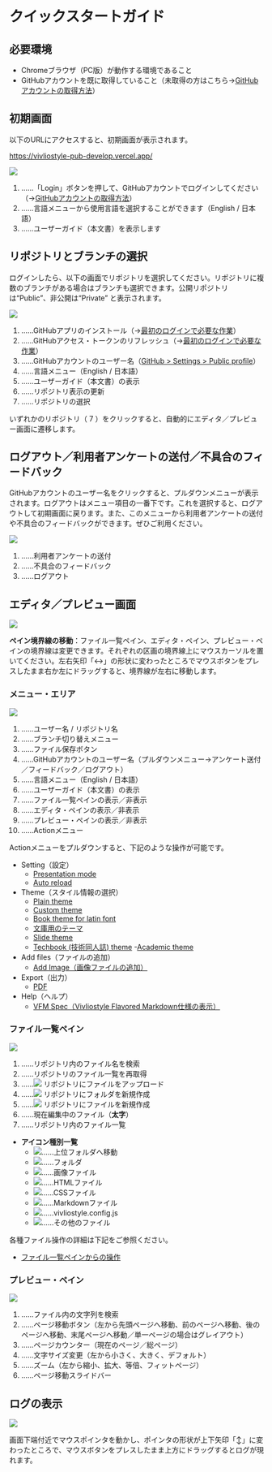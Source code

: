 #  クイックスタートガイド 

## 必要環境 

- Chromeブラウザ（PC版）が動作する環境であること
- GitHubアカウントを既に取得していること（未取得の方はこちら→[GitHubアカウントの取得方法](/ja/advance-preparation/get-an-account#github%E3%82%A2%E3%82%AB%E3%82%A6%E3%83%B3%E3%83%88%E3%81%AE%E5%8F%96%E5%BE%97%E6%96%B9%E6%B3%95)）

## 初期画面

以下のURLにアクセスすると、初期画面が表示されます。

https://vivliostyle-pub-develop.vercel.app/

![](images/readme-first/fig-1.png)

1. ……「Login」ボタンを押して、GitHubアカウントでログインしてください（→[GitHubアカウントの取得方法](/ja/advance-preparation/get-an-account#github%E3%82%A2%E3%82%AB%E3%82%A6%E3%83%B3%E3%83%88%E3%81%AE%E5%8F%96%E5%BE%97%E6%96%B9%E6%B3%95)）
2. ……言語メニューから使用言語を選択することができます（English / 日本語）
3. ……ユーザーガイド（本文書）を表示します



## リポジトリとブランチの選択

ログインしたら、以下の画面でリポジトリを選択してください。リポジトリに複数のブランチがある場合はブランチも選択できます。公開リポジトリは“Public”、非公開は“Private” と表示されます。

![](images/readme-first/fig-2.png)

1. ……GitHubアプリのインストール（→[最初のログインで必要な作業](/ja/advance-preparation/login.md)）
2. ……GitHubアクセス・トークンのリフレッシュ（→[最初のログインで必要な作業](/ja/advance-preparation/login.md)）
3. ……GitHubアカウントのユーザー名（[GitHub > Settings > Public profile](https://github.com/settings/profile)）
4. ……言語メニュー（English / 日本語）
5. ……ユーザーガイド（本文書）の表示
6. ……リポジトリ表示の更新
7. ……リポジトリの選択

いずれかのリポジトリ（ 7 ）をクリックすると、自動的にエディタ／プレビュー画面に遷移します。

## ログアウト／利用者アンケートの送付／不具合のフィードバック

GitHubアカウントのユーザー名をクリックすると、プルダウンメニューが表示されます。ログアウトはメニュー項目の一番下です。これを選択すると、ログアウトして初期画面に戻ります。また、このメニューから利用者アンケートの送付や不具合のフィードバックができます。ぜひご利用ください。

![](images/readme-first/fig-3.png)

1. ……利用者アンケートの送付
2. ……不具合のフィードバック
3. ……ログアウト

## エディタ／プレビュー画面

![](images/readme-first/fig-4.png)

**ペイン境界線の移動**：ファイル一覧ペイン、エディタ・ペイン、プレビュー・ペインの境界線は変更できます。それぞれの区画の境界線上にマウスカーソルを置いてください。左右矢印「↔」の形状に変わったところでマウスボタンをプレスしたまま右か左にドラッグすると、境界線が左右に移動します。

### メニュー・エリア

![](images/readme-first/fig-5.png)

1. ……ユーザー名 / リポジトリ名
2. ……ブランチ切り替えメニュー
3. ……ファイル保存ボタン
4. ……GitHubアカウントのユーザー名（プルダウンメニュー→アンケート送付／フィードバック／ログアウト）
5. ……言語メニュー（English / 日本語）
6. ……ユーザーガイド（本文書）の表示
7. ……ファイル一覧ペインの表示／非表示
8. ……エディタ・ペインの表示／非表示
9. ……プレビュー・ペインの表示／非表示
10. ……Actionメニュー

Actionメニューをプルダウンすると、下記のような操作が可能です。

- Setting（設定）
    - [Presentation mode](/ja/functions-of-the-actions-menu/setting.md#presentation-modeプレゼンテーション・モード)
    - [Auto reload](/ja/functions-of-the-actions-menu/setting.md#auto-reload自動再読み込み)
- Theme（スタイル情報の選択）
    - [Plain theme](/ja/functions-of-the-actions-menu/theme.md#plain-theme)
    - [Custom theme](/ja/functions-of-the-actions-menu/theme.md#custom-theme)
    - [Book theme for latin font](/ja/functions-of-the-actions-menu/theme.md#book-theme-for-latin-font)
    - [文庫用のテーマ](/ja/functions-of-the-actions-menu/theme.md#文庫用のテーマ)
    - [Slide theme](/ja/functions-of-the-actions-menu/theme.md#slide-theme)
    - [ Techbook (技術同人誌) theme](/ja/functions-of-the-actions-menu/theme.md#techbook-技術同人誌-theme)
    -[Academic theme](/ja/functions-of-the-actions-menu/theme.md#academic-theme)
- Add files（ファイルの追加）
    - [Add Image（画像ファイルの追加）](/ja/functions-of-the-actions-menu/add-files.md#add-image画像ファイルの追加)
- Export（出力）
    - [PDF](/ja/functions-of-the-actions-menu/export.md#pdf)
- Help（ヘルプ）
    - [ VFM Spec（Vivliostyle Flavored Markdown仕様の表示）](/ja/functions-of-the-actions-menu/help.md#vfm-specvivliostyle-flavored-markdown仕様の表示)


### ファイル一覧ペイン

![](images/readme-first/fig-6.png)

1. ……リポジトリ内のファイル名を検索
2. ……リポジトリのファイル一覧を再取得
3. ……![](https://github.com/microsoft/vscode-codicons/raw/main/src/icons/arrow-up.svg) リポジトリにファイルをアップロード
4. ……![](https://github.com/microsoft/vscode-codicons/raw/main/src/icons/new-folder.svg) リポジトリにフォルダを新規作成
5. ……![](https://raw.githubusercontent.com/microsoft/vscode-codicons/main/src/icons/new-file.svg) リポジトリにファイルを新規作成
6. ……現在編集中のファイル（**太字**）
7. ……リポジトリ内のファイル一覧


- **アイコン種別一覧**
  - ![](https://raw.githubusercontent.com/astrit/css.gg/master/icons/svg/corner-left-up.svg)……上位フォルダへ移動
  - ![](https://raw.githubusercontent.com/microsoft/vscode-codicons/main/src/icons/folder.svg)……フォルダ
  - ![](https://raw.githubusercontent.com/microsoft/vscode-codicons/main/src/icons/file-media.svg)……画像ファイル
  - ![](https://raw.githubusercontent.com/microsoft/vscode-codicons/main/src/icons/code.svg)……HTMLファイル
  - ![](https://raw.githubusercontent.com/microsoft/vscode-codicons/main/src/icons/symbol-namespace.svg)……CSSファイル
  - ![](https://raw.githubusercontent.com/microsoft/vscode-codicons/main/src/icons/markdown.svg)……Markdownファイル
  - ![](https://raw.githubusercontent.com/microsoft/vscode-codicons/main/src/icons/settings-gear.svg)……vivliostyle.config.js
  - ![](https://raw.githubusercontent.com/microsoft/vscode-codicons/main/src/icons/file.svg)……その他のファイル


各種ファイル操作の詳細は下記をご参照ください。

- [ファイル一覧ペインからの操作](/ja/file-and-folder-operations/file-list-pane-operations.md)



### プレビュー・ペイン

![](images/readme-first/fig-7.png)

1. ……ファイル内の文字列を検索
2. ……ページ移動ボタン（左から先頭ページへ移動、前のページへ移動、後のページへ移動、末尾ページへ移動／単一ページの場合はグレイアウト）
3. ……ページカウンター（現在のページ／総ページ）
4. ……文字サイズ変更（左から小さく、大きく、デフォルト）
5. ……ズーム（左から縮小、拡大、等倍、フィットページ）
6. ……ページ移動スライドバー

## ログの表示 

![](images/readme-first/fig-8.png)

画面下端付近でマウスポインタを動かし、ポインタの形状が上下矢印「↕」に変わったところで、マウスボタンをプレスしたまま上方にドラッグするとログが現れます。